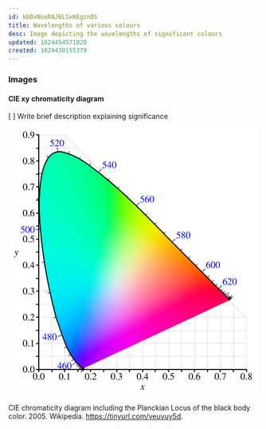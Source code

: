 ```yaml
---
id: kbDxNouRAJ6LSxKEgznDS
title: Wavelengths of various colours
desc: Image depicting the wavelengths of significant colours
updated: 1624454571020
created: 1624430155379
---
```

### Images
#### CIE xy chromaticity diagram

[ ] Write brief description explaining significance

![CIE xy chromaticity diagram](assets/images/cie1931-chromaticity.svg)
<figcaption>
CIE chromaticity diagram including the Planckian Locus of the black body color. 2005.  Wikipedia. <a href="https://tinyurl.com/yeuvuy5d">https://tinyurl.com/yeuvuy5d</a>.
</figcaption>
